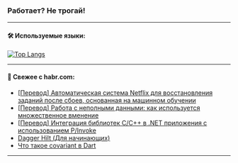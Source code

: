 ### Работает? Не трогай!

---
<!--
#### 🛠️ Technical stack:

![Java](https://img.shields.io/badge/Java-informational?logo=Oracle&style=flat&logoColor=white&color=FF4500)
![Kotlin](https://img.shields.io/badge/Kotlin-informational?logo=Kotlin&style=flat&logoColor=white&color=774D97)
![TS](https://img.shields.io/badge/TypeScript-informational?logo=typeScript&style=flat&logoColor=black&color=017acc)
![Python](https://img.shields.io/badge/Python-informational?logo=Python&style=flat&logoColor=black&color=ffdd54) <br>
![Spring](https://img.shields.io/badge/Spring-informational?logo=Spring&style=flat&logoColor=white&color=6DB33F) 
![SpringBoot](https://img.shields.io/badge/SpringBoot-informational?logo=SpringBoot&style=flat&logoColor=white&color=6DB33F)
![Nest](https://img.shields.io/badge/NestJS-informational?logo=NestJS&style=flat&logoColor=white&color=E0234E) 
![NodeJS](https://img.shields.io/badge/NodeJS-informational?logo=node.js&style=flat&logoColor=white&color=70A760)<br>
![PostgreSQL](https://img.shields.io/badge/PostgreSQL-informational?logo=PostgreSQL&style=flat&logoColor=white&color=DAA520)
![MongoDB](https://img.shields.io/badge/MongoDB-informational?logo=MongoDB&style=flat&logoColor=white&color=870000)
![Apache](https://img.shields.io/badge/Apache-informational?logo=apache&style=flat&logoColor=white&color=f74e28)

___ 
-->

#### 🛠️ Используемые языки:

[![Top Langs](https://github-readme-stats-u2qms2cxw-advtsettinggmailcoms-projects.vercel.app/api/top-langs/?username=zloylis&langs_count=10&hide_title=true&title_color=e6edf3&size_weight=0.5&count_weight=0.5&layout=compact&hide_progress=true&hide_border=true&theme=dracula)](https://github.com/zloylis)

<!---


####  :octocat:&nbsp;&nbsp; Статистика:

![GitHub stats](https://github-readme-stats-u2qms2cxw-advtsettinggmailcoms-projects.vercel.app/api?username=zloylis&show_icons=true&hide_border=true&theme=dracula&title_color=e6edf3&include_all_commits=true&count_private=true&hide_rank=false&hide_title=true&rank_icon=github)
-->
---

#### 💬 Свежее с habr.com:

<!-- BLOG-POST-LIST:START -->
- [[Перевод] Автоматическая система Netflix для восстановления заданий после сбоев, основанная на машинном обучении](https://habr.com/ru/companies/wunderfund/articles/848694/?utm_source=habrahabr&utm_medium=rss&utm_campaign=848694)
- [[Перевод] Работа с неполными данными: как используется множественное вменение](https://habr.com/ru/articles/848618/?utm_source=habrahabr&utm_medium=rss&utm_campaign=848618)
- [[Перевод] Интеграция библиотек C/C++ в .NET приложения с использованием P/Invoke](https://habr.com/ru/articles/848714/?utm_source=habrahabr&utm_medium=rss&utm_campaign=848714)
- [Dagger Hilt &lpar;Для начинающих&rpar;](https://habr.com/ru/articles/848690/?utm_source=habrahabr&utm_medium=rss&utm_campaign=848690)
- [Что такое covariant в Dart](https://habr.com/ru/articles/848426/?utm_source=habrahabr&utm_medium=rss&utm_campaign=848426)
<!-- BLOG-POST-LIST:END -->

---
